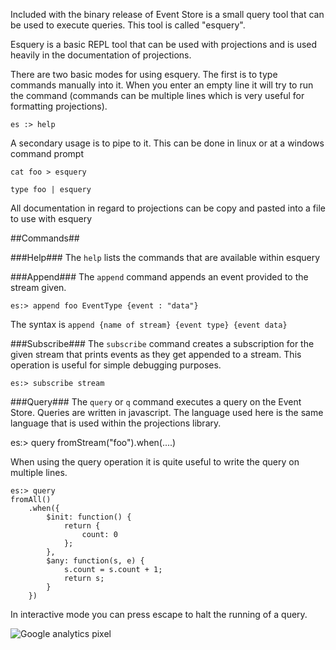 Included with the binary release of Event Store is a small query tool that can be used to execute queries. This tool is called "esquery". 

Esquery is a basic REPL tool that can be used with projections and is used heavily in the documentation of projections.

There are two basic modes for using esquery. The first is to type commands manually into it. When you enter an empty line it will try to run the command (commands can be multiple lines which is very useful for formatting projections). 

```
es :> help
```

A secondary usage is to pipe to it. This can be done in linux or at a windows command prompt

```
cat foo > esquery
```

```
type foo | esquery
```

All documentation in regard to projections can be copy and pasted into a file to use with esquery

##Commands##

###Help###
The ```help``` lists the commands that are available within esquery

###Append###
The ```append``` command appends an event provided to the stream given.

```
es:> append foo EventType {event : "data"}
```

The syntax is ```append {name of stream} {event type} {event data}```

###Subscribe###
The ```subscribe``` command creates a subscription for the given stream that prints events as they get appended to a stream. This operation is useful for simple debugging purposes.

```
es:> subscribe stream
```

###Query###
The ```query``` or ```q``` command executes a query on the Event Store. Queries are written in javascript. The language used here is the same language that is used within the projections library.

es:> query fromStream("foo").when(....)

When using the query operation it is quite useful to write the query on multiple lines.

```
es:> query
fromAll()
	.when({
		$init: function() {
			return {
				count: 0
			};
		},
		$any: function(s, e) {
			s.count = s.count + 1;
			return s;
		}
	})
```

In interactive mode you can press escape to halt the running of a query.

![Google analytics pixel](https://gaproxy-1.apphb.com/UA-40176181-1/Wiki/esquery)
